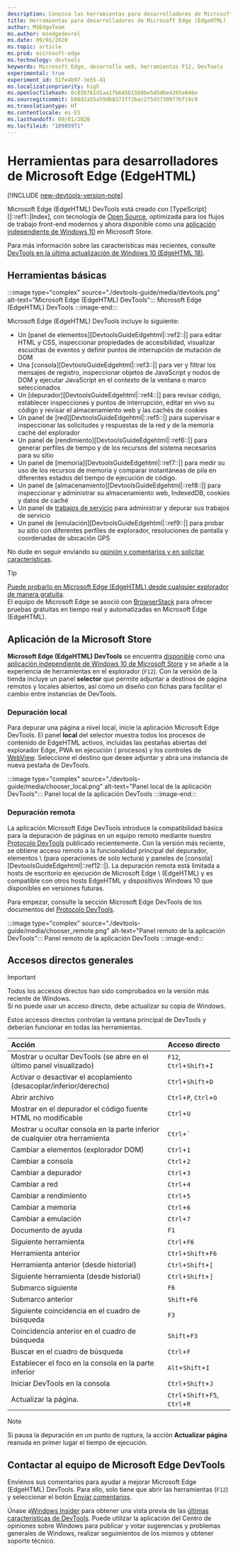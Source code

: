 ```yaml
---
description: Conozca las herramientas para desarrolladores de Microsoft Edge (EdgeHTML)
title: Herramientas para desarrolladores de Microsoft Edge (EdgeHTML)
author: MSEdgeTeam
ms.author: msedgedevrel
ms.date: 09/01/2020
ms.topic: article
ms.prod: microsoft-edge
ms.technology: devtools
keywords: Microsoft Edge, desarrollo web, herramientas F12, DevTools
experimental: true
experiment_id: 51fe4b97-3e55-41
ms.localizationpriority: high
ms.openlocfilehash: 0c01b761d1aa1fb645b15b0be5d5d6e4265e646e
ms.sourcegitcommit: b88d2a55a59db8373ff2bac275d3730977bf19c9
ms.translationtype: HT
ms.contentlocale: es-ES
ms.lasthandoff: 09/01/2020
ms.locfileid: "10985971"
---
```

# Herramientas para desarrolladores de Microsoft Edge (EdgeHTML)  

[!INCLUDE [new-devtools-version-note](includes/new-devtools-version-note.md)]  

Microsoft Edge \(EdgeHTML\) DevTools está creado con [TypeScript][|::ref1::|Index], con tecnología de [Open Source][GithubMicrosoftChakracore], optimizada para los flujos de trabajo front-end modernos y ahora disponible como una [aplicación independiente de Windows 10][MicrosoftStoreEdgeDevtoolsPreview] en Microsoft Store.  

Para más información sobre las características más recientes, consulte [DevTools en la última actualización de Windows 10 (EdgeHTML 18)][DevtoolsGuideEdgehtmlWhatsnew].  

## Herramientas básicas  

:::image type="complex" source="./devtools-guide/media/devtools.png" alt-text="Microsoft Edge (EdgeHTML) DevTools":::
   Microsoft Edge (EdgeHTML) DevTools
:::image-end:::

<!--![Microsoft Edge \(EdgeHTML\) DevTools][ImageDevtoolsEdgehtml]  -->  

Microsoft Edge \(EdgeHTML\) DevTools incluye lo siguiente:  

*   Un [panel de elementos][DevtoolsGuideEdgehtml|::ref2::|] para editar HTML y CSS, inspeccionar propiedades de accesibilidad, visualizar escuchas de eventos y definir puntos de interrupción de mutación de DOM  
*   Una [consola][DevtoolsGuideEdgehtml|::ref3::|] para ver y filtrar los mensajes de registro, inspeccionar objetos de JavaScript y nodos de DOM y ejecutar JavaScript en el contexto de la ventana o marco seleccionados  
*   Un [depurador][DevtoolsGuideEdgehtml|::ref4::|] para revisar código, establecer inspecciones y puntos de interrupción, editar en vivo su código y revisar el almacenamiento web y las cachés de cookies  
*   Un panel de [red][DevtoolsGuideEdgehtml|::ref5::|] para supervisar e inspeccionar las solicitudes y respuestas de la red y de la memoria caché del explorador  
*   Un panel de [rendimiento][DevtoolsGuideEdgehtml|::ref6::|] para generar perfiles de tiempo y de los recursos del sistema necesarios para su sitio  
*   Un panel de [memoria][DevtoolsGuideEdgehtml|::ref7::|] para medir su uso de los recursos de memoria y comparar instantáneas de pila en diferentes estados del tiempo de ejecución de código.  
*   Un panel de [almacenamiento][DevtoolsGuideEdgehtml|::ref8::|] para inspeccionar y administrar su almacenamiento web, IndexedDB, cookies y datos de caché  
*   Un panel de [trabajos de servicio][DevtoolsGuideEdgehtmlServiceworkers] para administrar y depurar sus trabajos de servicio  
*   Un panel de [emulación][DevtoolsGuideEdgehtml|::ref9::|] para probar su sitio con diferentes perfiles de explorador, resoluciones de pantalla y coordenadas de ubicación GPS  

No dude en seguir enviando su [opinión y comentarios y en solicitar características](#getting-in-touch-with-the-microsoft-edge-devtools-team).  

> [!TIP]
> [Puede probarlo en Microsoft Edge \(EdgeHTML\) desde cualquier explorador de manera gratuita][BrowserstackEdgehtml].  
> El equipo de Microsoft Edge se asoció con [BrowserStack][BrowserstackEdgehtml] para ofrecer pruebas gratuitas en tiempo real y automatizadas en Microsoft Edge \(EdgeHTML\).  

## Aplicación de la Microsoft Store  

**Microsoft Edge \(EdgeHTML\) DevTools** se encuentra [disponible][DevtoolsGuideEdgehtmlWhatsnew] como una [aplicación independiente de Windows 10 de Microsoft Store][MicrosoftStoreEdgeDevtoolsPreview] y se añade a la experiencia de herramientas en el explorador \(`F12`\).  Con la versión de la tienda incluye un panel **selector** que permite adjuntar a destinos de página remotos y locales abiertos, así como un diseño con fichas para facilitar el cambio entre instancias de DevTools.  

### Depuración local  

Para depurar una página a nivel local, inicie la aplicación Microsoft Edge DevTools.  El panel **local** del selector muestra todos los procesos de contenido de EdgeHTML activos, incluidas las pestañas abiertas del explorador Edge, PWA en ejecución \( procesos\) y los controles de [WebView][HostingWebview].  Seleccione el destino que desee adjuntar y abra una instancia de nueva pestaña de DevTools.  

:::image type="complex" source="./devtools-guide/media/chooser_local.png" alt-text="Panel local de la aplicación DevTools":::
   Panel local de la aplicación DevTools
:::image-end:::

<!--![DevTools app Local panel][ImageDevtoolsGuideEdgehtmlChooselocal]  -->  

### Depuración remota  

La aplicación Microsoft Edge DevTools introduce la compatibilidad básica para la depuración de páginas en un equipo remoto mediante nuestro [Protocolo DevTools][DevtoolsProtocolEdgehtmlIndex] publicado recientemente.  Con la versión más reciente, se obtiene acceso remoto a la funcionalidad principal del depurador, elementos \ (para operaciones de solo lectura\) y paneles de [consola][DevtoolsGuideEdgehtml|::ref12::|].  La depuración remota está limitada a hosts de escritorio en ejecución de Microsoft Edge \ (EdgeHTML\) y es compatible con otros hosts EdgeHTML y dispositivos Windows 10 que disponibles en versiones futuras.  

Para empezar, consulte la sección Microsoft Edge DevTools de los documentos del [Protocolo DevTools][DevtoolsProtocolEdgehtmlIndex].  

:::image type="complex" source="./devtools-guide/media/chooser_remote.png" alt-text="Panel remoto de la aplicación DevTools":::
   Panel remoto de la aplicación DevTools
:::image-end:::

<!--![DevTools app Remote panel][ImageDevtoolsGuideEdgehtmlRemote]  -->  

## Accesos directos generales  

> [!IMPORTANT]
> Todos los accesos directos han sido comprobados en la versión más reciente de Windows.  
> Si no puede usar un acceso directo, debe actualizar su copia de Windows.  

Estos accesos directos controlan la ventana principal de DevTools y deberían funcionar en todas las herramientas.  

| Acción | Acceso directo |  
|:--- |:--- |  
| Mostrar u ocultar DevTools \(se abre en el último panel visualizado\) | `F12`, `Ctrl`+`Shift`+`I` |  
| Activar o desactivar el acoplamiento \(desacoplar/inferior/derecho\) | `Ctrl`+`Shift`+`D` |  
| Abrir archivo | `Ctrl`+`P`, `Ctrl`+`O` |  
| Mostrar en el depurador el código fuente HTML no modificable | `Ctrl`+`U` |  
| Mostrar u ocultar consola en la parte inferior de cualquier otra herramienta  | `Ctrl`+`` ` `` |  
| Cambiar a elementos \(explorador DOM\) | `Ctrl`+`1` |  
| Cambiar a consola |  `Ctrl`+`2` |  
| Cambiar a depurador | `Ctrl`+`3` |  
| Cambiar a red | `Ctrl`+`4` |  
| Cambiar a rendimiento | `Ctrl`+`5` |  
| Cambiar a memoria | `Ctrl`+`6` |  
| Cambiar a emulación | `Ctrl`+`7` |  
| Documento de ayuda | `F1` |  
| Siguiente herramienta | `Ctrl`+`F6` |  
| Herramienta anterior | `Ctrl`+`Shift`+`F6` |  
| Herramienta anterior \(desde historial\) | `Ctrl`+`Shift`+`[` |  
| Siguiente herramienta \(desde historial\) | `Ctrl`+`Shift`+`]` |  
| Submarco siguiente | `F6` |  
| Submarco anterior | `Shift`+`F6` |  
| Siguiente coincidencia en el cuadro de búsqueda | `F3` |  
| Coincidencia anterior en el cuadro de búsqueda | `Shift`+`F3` |  
| Buscar en el cuadro de búsqueda | `Ctrl`+`F` |  
| Establecer el foco en la consola en la parte inferior | `Alt`+`Shift`+`I` |  
| Iniciar DevTools en la consola | `Ctrl`+`Shift`+`J` |  
| Actualizar la página. | `Ctrl`+`Shift`+`F5`, `Ctrl`+`R` |  

> [!NOTE]
> Si pausa la depuración en un punto de ruptura, la acción **Actualizar página** reanuda en primer lugar el tiempo de ejecución.  

## Contactar al equipo de Microsoft Edge DevTools  

Envíenos sus comentarios para ayudar a mejorar Microsoft Edge \(EdgeHTML\) DevTools.  Para ello, solo tiene que abrir las herramientas \(`F12`\) y seleccionar el botón [Enviar comentarios](#microsoft-edge-edgehtml-developer-tools).  

Únase a[Windows Insider][WindowsInsiderProgram] para obtener una vista previa de las [últimas características de DevTools][DevtoolsGuideEdgehtmlWhatsnew].  Puede utilizar la aplicación del Centro de opiniones sobre Windows para publicar y votar sugerencias y problemas generales de Windows, realizar seguimientos de los mismos y obtener soporte técnico.  

<!-- image links  -->  

<!--[ImageDevtoolsEdgehtml]: /microsoft-edge/devtools-guide/media/devtools.png "Microsoft Edge (EdgeHTML) DevTools"  -->  
<!--[ImageDevtoolsGuideEdgehtmlChooselocal]: /microsoft-edge/devtools-guide/media/chooser_local.png "DevTools app Local panel"  -->  
<!--[ImageDevtoolsGuideEdgehtmlRemote]: /microsoft-edge/devtools-guide/media/chooser_remote.png "DevTools app Remote panel"  -->  

<!-- links  -->  

[DevtoolsGuideEdgehtmlConsole]: /microsoft-edge/devtools-guide/console "Consola"  
[DevtoolsGuideEdgehtmlDebugger]: /microsoft-edge/devtools-guide/debugger "Depurador"  
[DevtoolsGuideEdgehtmlElements]: /microsoft-edge/devtools-guide/elements "Elementos"  
[DevtoolsGuideEdgehtmlEmulation]: /microsoft-edge/devtools-guide/emulation "Emulación"  
[DevtoolsGuideEdgehtmlMemory]: /microsoft-edge/devtools-guide/memory "Memoria"  
[DevtoolsGuideEdgehtmlNetwork]: /microsoft-edge/devtools-guide/network "Red"  
[DevtoolsGuideEdgehtmlPerformance]: /microsoft-edge/devtools-guide/performance "Rendimiento"  
[DevtoolsGuideEdgehtmlServiceworkers]: /microsoft-edge/devtools-guide/service-workers "Trabajos de servicio"  
[DevtoolsGuideEdgehtmlStorage]: /microsoft-edge/devtools-guide/storage "Almacenamiento"  
[DevtoolsGuideEdgehtmlWhatsnew]: /microsoft-edge/devtools-guide/whats-new "DevTools en la última actualización de Windows 10 (EdgeHTML 18)"  
[DevtoolsProtocolEdgehtmlIndex]: /microsoft-edge/devtools-protocol/index "Protocolo de Microsoft Edge (EdgeHTML) DevTools"  
[DevtoolsProtocolEdgehtmlClientsEdgePreview]: /microsoft-edge/devtools-protocol/0.1/clients.md#microsoft-edge-devtools-preview "Vista previa de Microsoft Edge DevTools - Clientes de protocolo de DevTools"  
[HostingWebview]: /microsoft-edge/hosting/webview "WebView (EdgeHTML) para aplicaciones de Windows 10"  
[PwasEdgehtmlIndex]: /microsoft-edge/progressive-web-apps-edgehtml/index "Aplicaciones web progresivas (EdgeHTML) en Windows"  

[MicrosoftStoreEdgeDevtoolsPreview]: https://www.microsoft.com/store/p/microsoft-edge-devtools-preview/9mzbfrmz0mnj "Vista previa de Microsoft Edge DevTools"  

[WindowsInsiderProgram]: https://insider.windows.com "Programa Windows Insider"  

[BrowserstackEdgehtml]: https://www.browserstack.com/test-on-microsoft-edge-browser "Pruebas gratuitas de explorador de Microsoft Edge | BrowserStack"  

[GithubMicrosoftChakracore]: https://github.com/Microsoft/ChakraCore "microsoft/ChakraCore | GitHub"  

[TypeScriptIndex]: https://www.typescriptlang.org "TypeScript"  
